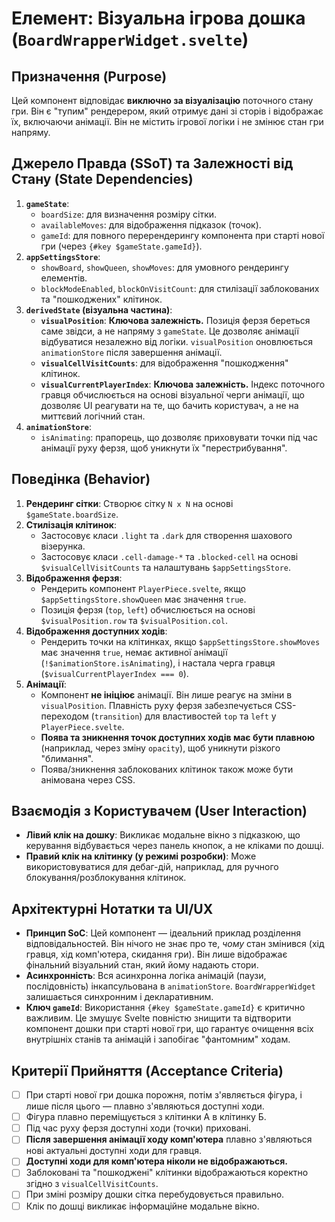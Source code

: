 # Елемент: Візуальна ігрова дошка (`BoardWrapperWidget.svelte`)

## Призначення (Purpose)

Цей компонент відповідає **виключно за візуалізацію** поточного стану гри. Він є "тупим" рендерером, який отримує дані зі сторів і відображає їх, включаючи анімації. Він не містить ігрової логіки і не змінює стан гри напряму.

## Джерело Правда (SSoT) та Залежності від Стану (State Dependencies)

1.  **`gameState`**:
    *   `boardSize`: для визначення розміру сітки.
    *   `availableMoves`: для відображення підказок (точок).
    *   `gameId`: для повного перерендерингу компонента при старті нової гри (через `{#key $gameState.gameId}`).
2.  **`appSettingsStore`**:
    *   `showBoard`, `showQueen`, `showMoves`: для умовного рендерингу елементів.
    *   `blockModeEnabled`, `blockOnVisitCount`: для стилізації заблокованих та "пошкоджених" клітинок.
3.  **`derivedState` (візуальна частина)**:
    *   **`visualPosition`**: **Ключова залежність.** Позиція ферзя береться саме звідси, а не напряму з `gameState`. Це дозволяє анімації відбуватися незалежно від логіки. `visualPosition` оновлюється `animationStore` після завершення анімації.
    *   **`visualCellVisitCounts`**: для відображення "пошкодження" клітинок.
    *   **`visualCurrentPlayerIndex`**: **Ключова залежність.** Індекс поточного гравця обчислюється на основі візуальної черги анімації, що дозволяє UI реагувати на те, що бачить користувач, а не на миттєвий логічний стан.
4.  **`animationStore`**:
    *   `isAnimating`: прапорець, що дозволяє приховувати точки під час анімації руху ферзя, щоб уникнути їх "перестрибування".

## Поведінка (Behavior)

1.  **Рендеринг сітки**: Створює сітку `N x N` на основі `$gameState.boardSize`.
2.  **Стилізація клітинок**:
    *   Застосовує класи `.light` та `.dark` для створення шахового візерунка.
    *   Застосовує класи `.cell-damage-*` та `.blocked-cell` на основі `$visualCellVisitCounts` та налаштувань `$appSettingsStore`.
3.  **Відображення ферзя**:
    *   Рендерить компонент `PlayerPiece.svelte`, якщо `$appSettingsStore.showQueen` має значення `true`.
    *   Позиція ферзя (`top`, `left`) обчислюється на основі `$visualPosition.row` та `$visualPosition.col`.
4.  **Відображення доступних ходів**:
    *   Рендерить точки на клітинках, якщо `$appSettingsStore.showMoves` має значення `true`, немає активної анімації (`!$animationStore.isAnimating`), і настала черга гравця (`$visualCurrentPlayerIndex === 0`).
5.  **Анімації**:
    *   Компонент **не ініціює** анімації. Він лише реагує на зміни в `visualPosition`. Плавність руху ферзя забезпечується CSS-переходом (`transition`) для властивостей `top` та `left` у `PlayerPiece.svelte`.
    *   **Поява та зникнення точок доступних ходів має бути плавною** (наприклад, через зміну `opacity`), щоб уникнути різкого "блимання".
    *   Поява/зникнення заблокованих клітинок також може бути анімована через CSS.

## Взаємодія з Користувачем (User Interaction)

-   **Лівий клік на дошку**: Викликає модальне вікно з підказкою, що керування відбувається через панель кнопок, а не кліками по дошці.
-   **Правий клік на клітинку (у режимі розробки)**: Може використовуватися для дебаг-дій, наприклад, для ручного блокування/розблокування клітинок.

## Архітектурні Нотатки та UI/UX

-   **Принцип SoC**: Цей компонент — ідеальний приклад розділення відповідальностей. Він нічого не знає про те, *чому* стан змінився (хід гравця, хід комп'ютера, скидання гри). Він лише відображає фінальний візуальний стан, який йому надають стори.
-   **Асинхронність**: Вся асинхронна логіка анімацій (паузи, послідовність) інкапсульована в `animationStore`. `BoardWrapperWidget` залишається синхронним і декларативним.
-   **Ключ `gameId`**: Використання `{#key $gameState.gameId}` є критично важливим. Це змушує Svelte повністю знищити та відтворити компонент дошки при старті нової гри, що гарантує очищення всіх внутрішніх станів та анімацій і запобігає "фантомним" ходам.

## Критерії Прийняття (Acceptance Criteria)

-   [ ] При старті нової гри дошка порожня, потім з'являється фігура, і лише після цього — плавно з'являються доступні ходи.
-   [ ] Фігура плавно переміщується з клітинки А в клітинку Б.
-   [ ] Під час руху ферзя доступні ходи (точки) приховані.
-   [ ] **Після завершення анімації ходу комп'ютера** плавно з'являються нові актуальні доступні ходи для гравця.
-   [ ] **Доступні ходи для комп'ютера ніколи не відображаються.**
-   [ ] Заблоковані та "пошкоджені" клітинки відображаються коректно згідно з `visualCellVisitCounts`.
-   [ ] При зміні розміру дошки сітка перебудовується правильно.
-   [ ] Клік по дошці викликає інформаційне модальне вікно.